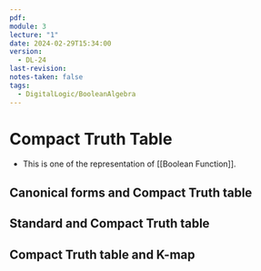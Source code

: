 ```yaml
---
pdf: 
module: 3
lecture: "1"
date: 2024-02-29T15:34:00
version:
  - DL-24
last-revision: 
notes-taken: false
tags:
  - DigitalLogic/BooleanAlgebra
---
```

# Compact Truth Table

- This is one of the representation of [[Boolean Function]].

## Canonical forms and Compact Truth table


## Standard and Compact Truth table 


## Compact Truth table and K-map

